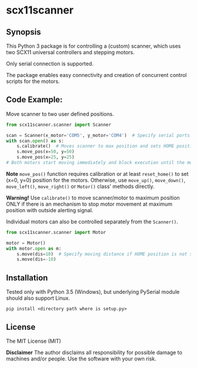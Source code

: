 # scx11scanner

## Synopsis

This Python 3 package is for controlling a (custom) scanner, which uses two SCX11 universal controllers and stepping motors.

Only serial connection is supported.

The package enables easy connectivity and creation of concurrent control scripts for the motors.

## Code Example:

Move scanner to two user defined positions.

```python
from scx11scanner.scanner import Scanner

scan = Scanner(x_motor='COM5', y_motor='COM4')  # Specify serial ports
with scan.open() as s:
    s.calibrate()  # Moves scanner to max position and sets HOME position
    s.move_pos(x=50, y=50)
    s.move_pos(x=25, y=25)
# Both motors start moving immediately and block execution until the movement is finished.
```

**Note**
`move_pos()` function requires calibration or at least `reset_home()` to set (x=0, y=0) position for the motors.
Otherwise, use `move_up()`, `move_down()`, `move_left()`, `move_right()` or `Motor()` class' methods directly.

**Warning!**
Use `calibrate()` to move scanner/motor to maximum position ONLY if there is an mechanism to stop motor movement at maximum position with outside alerting signal.

Individual motors can also be controlled separately from the `Scanner()`.

```python
from scx11scanner.scanner import Motor

motor = Motor()
with motor.open as m:
    s.move(dis=10)  # Specify moving distance if HOME position is not set.
	s.move(dis=-10)
```

## Installation

Tested only with Python 3.5 (Windows), but underlying PySerial module should also support Linux.

`pip install <directory path where is setup.py>` 

## License

The MIT License (MIT)

**Disclaimer**
The author disclaims all responsibility for possible damage to machines and/or people. Use the software with your own risk.
